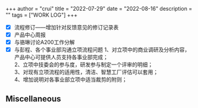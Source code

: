 +++
author = "crui"
title = "2022-07-29"
date = "2022-08-16"
description = ""
tags = ["WORK LOG"]
+++

- [x] 流程修订——增加针对反馈意见的修订记录表
- [x] 产品中心周报
- [x] 与骆琳讨论A200工作分解
- [x] 与彭程、各个事业部沟通立项流程问题
	1、对立项中的商业调研及分析内容，产品中心可提供人员支持各事业部完成；  
	2、立项中技委会的参与度，研发参与制定一个评审的明细；  
	3、对现有立项流程的适用性，清洁、智慧工厂评估可以套用；  
	4、增加说明对各事业部立项中适当裁剪的附则；

## Miscellaneous

